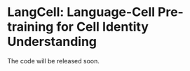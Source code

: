# LangCell: Language-Cell Pre-training for Cell Identity Understanding
The code will be released soon.
